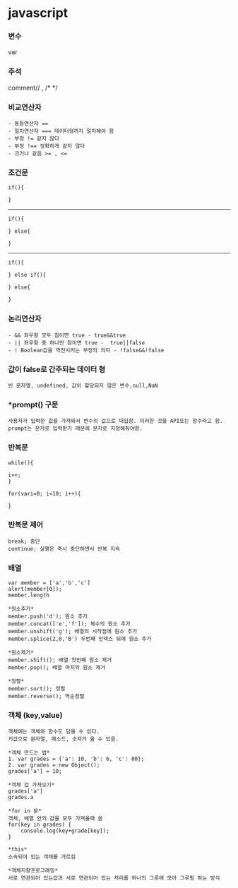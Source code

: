 # javascript

### 변수
var
### 주석
comment// , /* */

### 비교연산자
	- 동등연산자 ==
	- 일치연산자 === 데이터형까지 일치해야 함
	- 부정 != 같지 않다
	- 부정 !== 정확하게 같지 않다
	- 크거나 같음 >= , <=




### 조건문
	if(){

	}

-----

	if(){

	} else{

	}

-----

	if(){

	} else if(){

	} else{

	}

### 논리연산자
	- && 좌우항 모두 참이면 true - true&&true
	- || 좌우항 중 하나만 참이면 true -  true||false
	- ! Boolean값을 역전시키는 부정의 의미 - !false&&!false

### 값이 false로 간주되는 데이터 형
	빈 문자열, undefined, 값이 할당되지 않은 변수,null,NaN

### *prompt() 구문
	사용자가 입력한 값을 가져와서 변수의 값으로 대입함. 이러한 것을 API또는 함수라고 함. prompt는 문자로 입력받기 때문에 문자로 지정해줘야함.




### 반복문

	while(){

	i++;
	}

	for(vari=0; i<10; i++){

	}

### 반복문 제어
	break; 중단
	continue; 실행은 즉시 중단하면서 반복 지속




### 배열
	var member = ['a','b','c']
	alert(member[0]);
	member.length

	*원소추가*
	member.push('d'); 원소 추가
	member.concat(['e','f']); 복수의 원소 추가
	member.unshift('g'); 배열의 시작점에 원소 추가
	member.splice(2,0,'B') 두번째 인덱스 뒤에 원소 추가

	*원소제거*
	member.shift(); 배열 첫번째 원소 제거
	member.pop(); 배열 마지막 원소 제거

	*정렬*
	member.sort(); 정렬
	member.reverse(); 역순정렬


### 객체 (key,value)
	객체에는 객체와 함수도 담을 수 있다.
	키값으로 문자열, 메소드, 숫자가 올 수 있음.

	*객체 만드는 법*
 	1. var grades = {'a': 10, 'b': 6, 'c': 80};
 	2. var grades = new Object();
 	grades['a'] = 10;

 	*객체 값 가져오기*
 	grades['a']
 	grades.a

 	*for in 문*
 	객체, 배열 안의 값을 모두 가져올때 씀
 	for(key in grades) {
 		console.log(key+grade[key]);
 	}

 	*this*
 	소속되어 있는 객체를 가르킴

 	*객체지향프로그래밍*
 	서로 연관되어 있는값과 서로 연관되어 있는 처리를 하나의 그릇에 모아 그루핑 하는 방식




